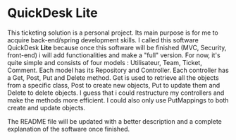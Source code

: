 # QuickDesk Lite

This ticketing solution is a personal project. Its main purpose is for me to acquire back-end/spring development skills.
I called this software QuickDesk __Lite__ because once this software will be finished (MVC, Security, front-end) i will add functionalities
and make a "full" version.
For now, it's quite simple and consists of four models : Utilisateur, Team, Ticket, Comment. Each model has its Repository and Controller.
Each controller has a Get, Post, Put and Delete method. Get is used to retrieve all the objects from a specific class, Post to create new objects,
Put to update them and Delete to delete objects. I guess that i could restructure my controllers and make the methods more efficient. I could also only use
PutMappings to both create and update objects.

The README file will be updated with a better description and a complete explanation of the software once finished.